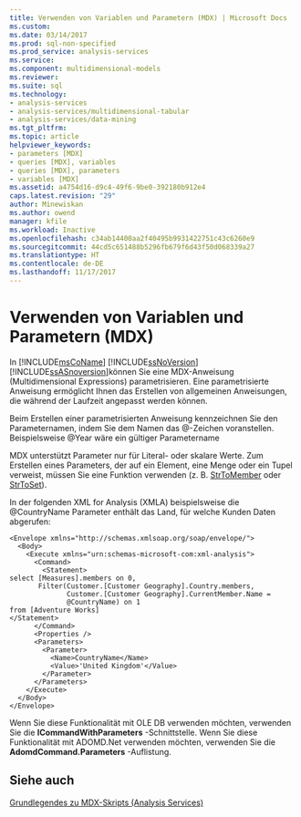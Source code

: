 ```yaml
---
title: Verwenden von Variablen und Parametern (MDX) | Microsoft Docs
ms.custom: 
ms.date: 03/14/2017
ms.prod: sql-non-specified
ms.prod_service: analysis-services
ms.service: 
ms.component: multidimensional-models
ms.reviewer: 
ms.suite: sql
ms.technology:
- analysis-services
- analysis-services/multidimensional-tabular
- analysis-services/data-mining
ms.tgt_pltfrm: 
ms.topic: article
helpviewer_keywords:
- parameters [MDX]
- queries [MDX], variables
- queries [MDX], parameters
- variables [MDX]
ms.assetid: a4754d16-d9c4-49f6-9be0-392180b912e4
caps.latest.revision: "29"
author: Minewiskan
ms.author: owend
manager: kfile
ms.workload: Inactive
ms.openlocfilehash: c34ab14400aa2f40495b9931422751c43c6260e9
ms.sourcegitcommit: 44cd5c651488b5296fb679f6d43f50d068339a27
ms.translationtype: HT
ms.contentlocale: de-DE
ms.lasthandoff: 11/17/2017
---
```

# <a name="using-variables-and-parameters-mdx"></a>Verwenden von Variablen und Parametern (MDX)
  In [!INCLUDE[msCoName](../../../includes/msconame-md.md)] [!INCLUDE[ssNoVersion](../../../includes/ssnoversion-md.md)] [!INCLUDE[ssASnoversion](../../../includes/ssasnoversion-md.md)]können Sie eine MDX-Anweisung (Multidimensional Expressions) parametrisieren. Eine parametrisierte Anweisung ermöglicht Ihnen das Erstellen von allgemeinen Anweisungen, die während der Laufzeit angepasst werden können.  
  
 Beim Erstellen einer parametrisierten Anweisung kennzeichnen Sie den Parameternamen, indem Sie dem Namen das @-Zeichen voranstellen. Beispielsweise @Year wäre ein gültiger Parametername  
  
 MDX unterstützt Parameter nur für Literal- oder skalare Werte. Zum Erstellen eines Parameters, der auf ein Element, eine Menge oder ein Tupel verweist, müssen Sie eine Funktion verwenden (z. B. [StrToMember](../../../mdx/strtomember-mdx.md) oder [StrToSet](../../../mdx/strtoset-mdx.md)).  
  
 In der folgenden XML for Analysis (XMLA) beispielsweise die @CountryName Parameter enthält das Land, für welche Kunden Daten abgerufen:  
  
```  
<Envelope xmlns="http://schemas.xmlsoap.org/soap/envelope/">  
  <Body>  
    <Execute xmlns="urn:schemas-microsoft-com:xml-analysis">  
      <Command>  
        <Statement>  
select [Measures].members on 0,   
       Filter(Customer.[Customer Geography].Country.members,   
              Customer.[Customer Geography].CurrentMember.Name =  
              @CountryName) on 1  
from [Adventure Works]  
</Statement>  
      </Command>  
      <Properties />  
      <Parameters>  
        <Parameter>  
          <Name>CountryName</Name>  
          <Value>'United Kingdom'</Value>  
        </Parameter>  
      </Parameters>  
    </Execute>  
  </Body>  
</Envelope>  
```  
  
 Wenn Sie diese Funktionalität mit OLE DB verwenden möchten, verwenden Sie die **ICommandWithParameters** -Schnittstelle. Wenn Sie diese Funktionalität mit ADOMD.Net verwenden möchten, verwenden Sie die **AdomdCommand.Parameters** -Auflistung.  
  
## <a name="see-also"></a>Siehe auch  
 [Grundlegendes zu MDX-Skripts &#40;Analysis Services&#41;](../../../analysis-services/multidimensional-models/mdx/mdx-scripting-fundamentals-analysis-services.md)  
  
  

